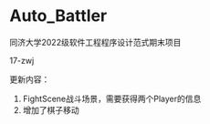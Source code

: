 # Auto_Battler
同济大学2022级软件工程程序设计范式期末项目

17-zwj

更新内容：

1. FightScene战斗场景，需要获得两个Player的信息
2. 增加了棋子移动
